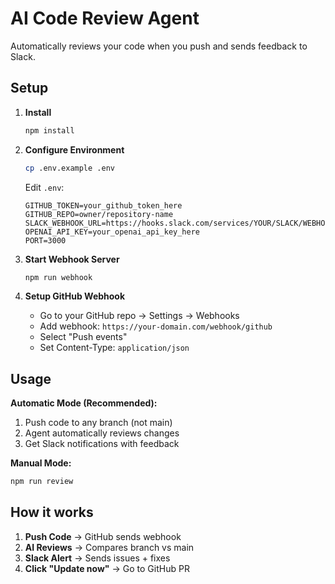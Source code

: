 # AI Code Review Agent

Automatically reviews your code when you push and sends feedback to Slack.

## Setup

1. **Install**

   ```bash
   npm install
   ```

2. **Configure Environment**

   ```bash
   cp .env.example .env
   ```

   Edit `.env`:

   ```env
   GITHUB_TOKEN=your_github_token_here
   GITHUB_REPO=owner/repository-name
   SLACK_WEBHOOK_URL=https://hooks.slack.com/services/YOUR/SLACK/WEBHOOK
   OPENAI_API_KEY=your_openai_api_key_here
   PORT=3000
   ```

3. **Start Webhook Server**

   ```bash
   npm run webhook
   ```

4. **Setup GitHub Webhook**
   - Go to your GitHub repo → Settings → Webhooks
   - Add webhook: `https://your-domain.com/webhook/github`
   - Select "Push events"
   - Set Content-Type: `application/json`

## Usage

**Automatic Mode (Recommended):**

1. Push code to any branch (not main)
2. Agent automatically reviews changes
3. Get Slack notifications with feedback

**Manual Mode:**

```bash
npm run review
```

## How it works

1. **Push Code** → GitHub sends webhook
2. **AI Reviews** → Compares branch vs main
3. **Slack Alert** → Sends issues + fixes
4. **Click "Update now"** → Go to GitHub PR
